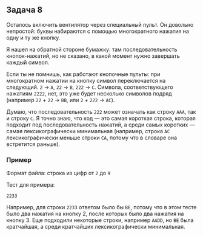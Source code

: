 ## Задача 8

Осталось включить вентилятор через специальный пульт. Он довольно непростой: буквы набираются с помощью многократного нажатия на одну и ту же кнопку.

Я нашел на обратной стороне бумажку: там последовательность кнопок-нажатий, но не сказано, в какой момент нужно завершать каждый символ.

Если ты не помнишь, как работают кнопочные пульты: при многократном нажатии на кнопку символ переключается на следующий. `2` -> `A`, `22` -> `B`, `222` -> `C`. Символа, соответствующего нажатиям `2222`, нет, это уже будет несколько символов подряд (например `22` + `22` -> `BB`, или `2` + `222` -> `AC`).

Думаю, что последовательность `222` может означать как строку `AAA`, так и строку `C`. Я точно знаю, что код — это самая короткая строка, которая подходит под последовательность нажатий, а среди самых коротких — самая лексикографически минимальная (например, строка `AC` лексикографически меньше строки `CA`, потому что в словаре она встретится раньше).

### Пример

Формат файла: строка из цифр от `2` до `9`

Тест для примера:
```
2233
```

Например, для строки `2233` ответом было бы `BE`, потому что в этом тесте было два нажатия на кнопку 2, после которых было два нажатия на кнопку 3. Еще подходили некоторые строки, например `AADD`, но `BE` была кратчайшая, а среди кратчайших лексикографически минимальная.